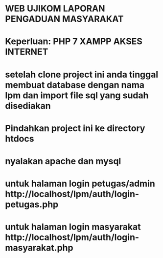 # WEB UJIKOM LAPORAN PENGADUAN MASYARAKAT
# Keperluan: PHP 7 XAMPP AKSES INTERNET
# setelah clone project ini anda tinggal membuat database dengan nama lpm dan import file sql yang sudah disediakan
# Pindahkan project ini ke directory htdocs 
# nyalakan apache dan mysql
# untuk halaman login petugas/admin http://localhost/lpm/auth/login-petugas.php
# untuk halaman login masyarakat http://localhost/lpm/auth/login-masyarakat.php
